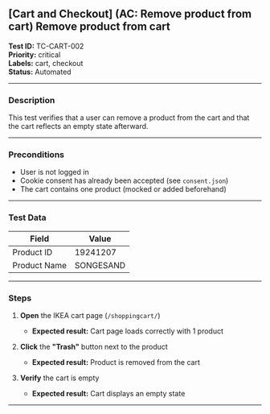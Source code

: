 ## [Cart and Checkout] (AC: Remove product from cart) Remove product from cart

**Test ID:** TC-CART-002  
**Priority:** critical  
**Labels:** cart, checkout  
**Status:** Automated  

---

### Description  
This test verifies that a user can remove a product from the cart and that the cart reflects an empty state afterward.

---

### Preconditions  
- User is not logged in  
- Cookie consent has already been accepted (see `consent.json`)  
- The cart contains one product (mocked or added beforehand)

---

### Test Data  

| Field        | Value     |
|--------------|-----------|
| Product ID   | 19241207  |
| Product Name | SONGESAND |

---

### Steps  

1. **Open** the IKEA cart page (`/shoppingcart/`)  
   - **Expected result:** Cart page loads correctly with 1 product  

2. **Click** the **"Trash"** button next to the product  
   - **Expected result:** Product is removed from the cart  

3. **Verify** the cart is empty  
   - **Expected result:** Cart displays an empty state  

---
